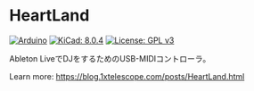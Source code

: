 # HeartLand

[![Arduino](https://img.shields.io/badge/Arduino-00979D?style=flat&logo=Arduino&logoColor=white)](https://www.arduino.cc/)
[![KiCad: 8.0.4](https://img.shields.io/badge/-8.0.4-black?style=flat&logo=kicad&logoSize=auto&link=https%3A%2F%2Fdownloads.kicad.org%2Fkicad%2Fwindows%2Fexplore%2Fstable)](https://downloads.kicad.org/kicad/windows/explore/stable)
[![License: GPL v3](https://img.shields.io/badge/License-GPLv3-blue.svg)](https://www.gnu.org/licenses/gpl-3.0)

Ableton LiveでDJをするためのUSB-MIDIコントローラ。

Learn more: https://blog.1xtelescope.com/posts/HeartLand.html
